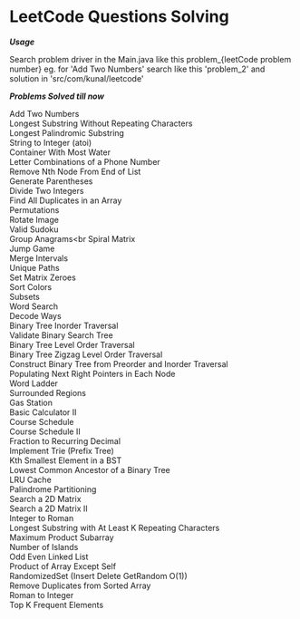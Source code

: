 # LeetCode Questions Solving

**_Usage_**

Search problem driver in the Main.java like this problem_{leetCode problem number} eg. for 'Add Two Numbers' search like this 'problem_2'
and solution in 'src/com/kunal/leetcode'

_**Problems Solved till now**_

Add Two Numbers <br>
Longest Substring Without Repeating Characters <br>
Longest Palindromic Substring <br>
String to Integer (atoi) <br>
Container With Most Water <br>
Letter Combinations of a Phone Number <br>
Remove Nth Node From End of List <br>
Generate Parentheses <br>
Divide Two Integers <br>
Find All Duplicates in an Array <br>
Permutations <br>
Rotate Image<br>
Valid Sudoku<br>
Group Anagrams<br
Spiral Matrix<br>
Jump Game<br>
Merge Intervals<br>
Unique Paths<br>
Set Matrix Zeroes<br>
Sort Colors<br>
Subsets<br>
Word Search<br>
Decode Ways<br>
Binary Tree Inorder Traversal<br>
Validate Binary Search Tree<br>
Binary Tree Level Order Traversal<br>
Binary Tree Zigzag Level Order Traversal<br>
Construct Binary Tree from Preorder and Inorder Traversal<br>
Populating Next Right Pointers in Each Node<br>
Word Ladder<br>
Surrounded Regions<br>
Gas Station<br>
Basic Calculator II<br>
Course Schedule<br>
Course Schedule II<br>
Fraction to Recurring Decimal<br>
Implement Trie (Prefix Tree)<br>
Kth Smallest Element in a BST<br>
Lowest Common Ancestor of a Binary Tree<br>
LRU Cache<br>
Palindrome Partitioning<br>
Search a 2D Matrix<br>
Search a 2D Matrix II<br>
Integer to Roman<br>
Longest Substring with At Least K Repeating Characters<br>
Maximum Product Subarray<br>
Number of Islands<br>
Odd Even Linked List<br>
Product of Array Except Self<br>
RandomizedSet (Insert Delete GetRandom O(1))<br>
Remove Duplicates from Sorted Array<br>
Roman to Integer<br>
Top K Frequent Elements<br>

